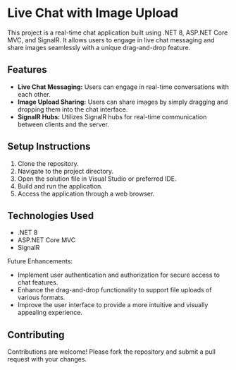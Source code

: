 # Live Chat with Image Upload

This project is a real-time chat application built using .NET 8, ASP.NET Core MVC, and SignalR. It allows users to engage in live chat messaging and share images seamlessly with a unique drag-and-drop feature.

## Features

- **Live Chat Messaging:** Users can engage in real-time conversations with each other.
- **Image Upload Sharing:** Users can share images by simply dragging and dropping them into the chat interface.
- **SignalR Hubs:** Utilizes SignalR hubs for real-time communication between clients and the server.

## Setup Instructions

1. Clone the repository.
2. Navigate to the project directory.
3. Open the solution file in Visual Studio or preferred IDE.
4. Build and run the application.
5. Access the application through a web browser.

## Technologies Used

- .NET 8
- ASP.NET Core MVC
- SignalR

Future Enhancements:
- Implement user authentication and authorization for secure access to chat features.
- Enhance the drag-and-drop functionality to support file uploads of various formats.
- Improve the user interface to provide a more intuitive and visually appealing experience.

## Contributing

Contributions are welcome! Please fork the repository and submit a pull request with your changes.


